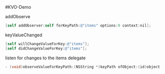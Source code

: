 #KVO-Demo

addObserve

```objective-c
[self addObserver:self forKeyPath:@"items" options:0 context:nil];
```
keyValueChanged
```objective-c
[self willChangeValueForKey:@"items"];
[self didChangeValueForKey:@"items"];
```
listen for changes to the items delegate
```objective-c
- (void)observeValueForKeyPath:(NSString *)keyPath ofObject:(id)object change:(NSDictionary *)change context:(void *)context 
```